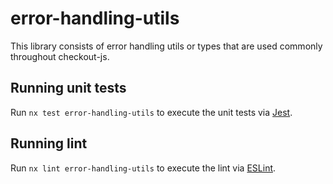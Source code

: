 # error-handling-utils

This library consists of error handling utils or types that are used commonly throughout checkout-js.

## Running unit tests

Run `nx test error-handling-utils` to execute the unit tests via [Jest](https://jestjs.io).

## Running lint

Run `nx lint error-handling-utils` to execute the lint via [ESLint](https://eslint.org/).
